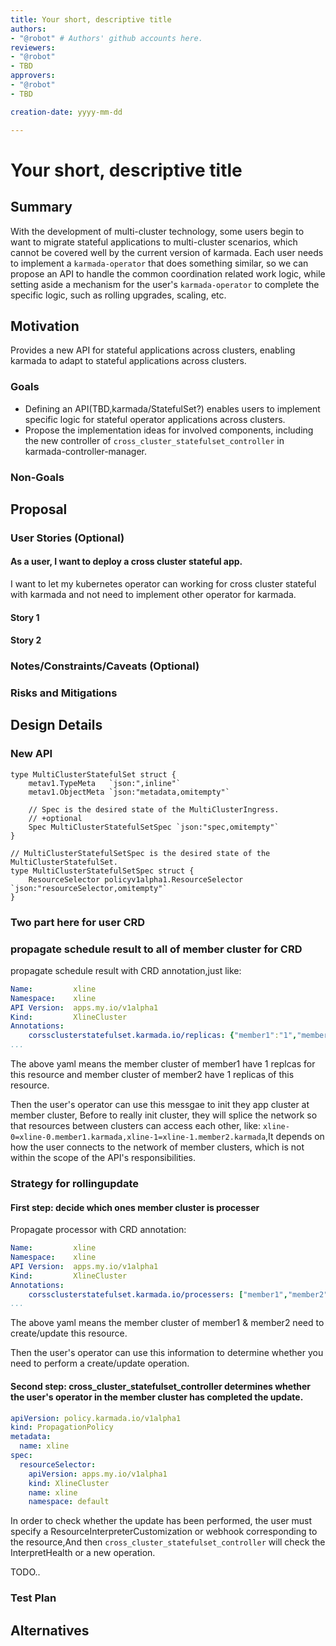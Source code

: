 ```yaml
---
title: Your short, descriptive title
authors:
- "@robot" # Authors' github accounts here.
reviewers:
- "@robot"
- TBD
approvers:
- "@robot"
- TBD

creation-date: yyyy-mm-dd

---
```


# Your short, descriptive title

<!--
This is the title of your KEP. Keep it short, simple, and descriptive. A good
title can help communicate what the KEP is and should be considered as part of
any review.
-->

## Summary

With the development of multi-cluster technology, some users begin to want to migrate stateful applications to multi-cluster scenarios, which cannot be covered well by the current version of karmada. Each user needs to implement a `karmada-operator` that does something similar, so we can propose an API to handle the common coordination related work logic, while setting aside a mechanism for the user's `karmada-operator` to complete the specific logic, such as rolling upgrades, scaling, etc.

## Motivation

Provides a new API for stateful applications across clusters, enabling karmada to adapt to stateful applications across clusters.

### Goals

- Defining an API(TBD,karmada/StatefulSet?) enables users to implement specific logic for stateful operator applications across clusters.
-  Propose the implementation ideas for involved components, including the new controller of `cross_cluster_statefulset_controller` in karmada-controller-manager.

### Non-Goals

## Proposal

<!--
This is where we get down to the specifics of what the proposal actually is.
This should have enough detail that reviewers can understand exactly what
you're proposing, but should not include things like API designs or
implementation. What is the desired outcome and how do we measure success?.
The "Design Details" section below is for the real
nitty-gritty.
-->

### User Stories (Optional)

#### As a user, I want to deploy a cross cluster stateful app.

I want to let my kubernetes operator can working for cross cluster stateful with karmada and not need to implement other operator for karmada.

#### Story 1

#### Story 2

### Notes/Constraints/Caveats (Optional)

<!--
What are the caveats to the proposal?
What are some important details that didn't come across above?
Go in to as much detail as necessary here.
This might be a good place to talk about core concepts and how they relate.
-->

### Risks and Mitigations

<!--
What are the risks of this proposal, and how do we mitigate? 

How will security be reviewed, and by whom?

How will UX be reviewed, and by whom?

Consider including folks who also work outside the SIG or subproject.
-->

## Design Details


### New API


```golang
type MultiClusterStatefulSet struct {
	metav1.TypeMeta   `json:",inline"`
	metav1.ObjectMeta `json:"metadata,omitempty"`

	// Spec is the desired state of the MultiClusterIngress.
	// +optional
	Spec MultiClusterStatefulSetSpec `json:"spec,omitempty"`
}

// MultiClusterStatefulSetSpec is the desired state of the MultiClusterStatefulSet.
type MultiClusterStatefulSetSpec struct {
	ResourceSelector policyv1alpha1.ResourceSelector `json:"resourceSelector,omitempty"`
}
```

### Two part here for user CRD

### propagate schedule result to all of member cluster for CRD

propagate schedule result with CRD annotation,just like:

```yaml
Name:         xline
Namespace:    xline
API Version:  apps.my.io/v1alpha1
Kind:         XlineCluster
Annotations:
    corssclusterstatefulset.karmada.io/replicas: {"member1":"1","member2":"1"}
...
```

The above yaml means the member cluster of member1 have 1 replcas for this resource and member cluster of member2 have 1 replicas of this resource.

Then the user's operator can use this messgae to init they app cluster at member cluster, Before to really init cluster, they will splice the network so that resources between clusters can access each other, like: `xline-0=xline-0.member1.karmada,xline-1=xline-1.member2.karmada`,It depends on how the user connects to the network of member clusters, which is not within the scope of the API's responsibilities.

### Strategy for rollingupdate

#### First step: decide which ones member cluster is processer 

Propagate processor with CRD annotation:


```yaml
Name:         xline
Namespace:    xline
API Version:  apps.my.io/v1alpha1
Kind:         XlineCluster
Annotations:
    corssclusterstatefulset.karmada.io/processers: ["member1","member2"]
...
```

The above yaml means the member cluster of member1 & member2 need to create/update this resource.

Then the user's operator can use this information to determine whether you need to perform a create/update operation.

#### Second step: cross_cluster_statefulset_controller determines whether the user's operator in the member cluster has completed the update.

```yaml
apiVersion: policy.karmada.io/v1alpha1
kind: PropagationPolicy
metadata:
  name: xline
spec:
  resourceSelector:
	apiVersion: apps.my.io/v1alpha1
	kind: XlineCluster
	name: xline
	namespace: default
```

In order to check whether the update has been performed, the user must specify a ResourceInterpreterCustomization or webhook corresponding to the resource,And then `cross_cluster_statefulset_controller` will check the InterpretHealth or a new operation.

TODO..

### Test Plan

<!--
**Note:** *Not required until targeted at a release.*

Consider the following in developing a test plan for this enhancement:
- Will there be e2e and integration tests, in addition to unit tests?
- How will it be tested in isolation vs with other components?

No need to outline all test cases, just the general strategy. Anything
that would count as tricky in the implementation, and anything particularly
challenging to test, should be called out.

-->

## Alternatives

<!--
What other approaches did you consider, and why did you rule them out? These do
not need to be as detailed as the proposal, but should include enough
information to express the idea and why it was not acceptable.
-->

<!--
Note: This is a simplified version of kubernetes enhancement proposal template.
https://github.com/kubernetes/enhancements/tree/3317d4cb548c396a430d1c1ac6625226018adf6a/keps/NNNN-kep-template
-->